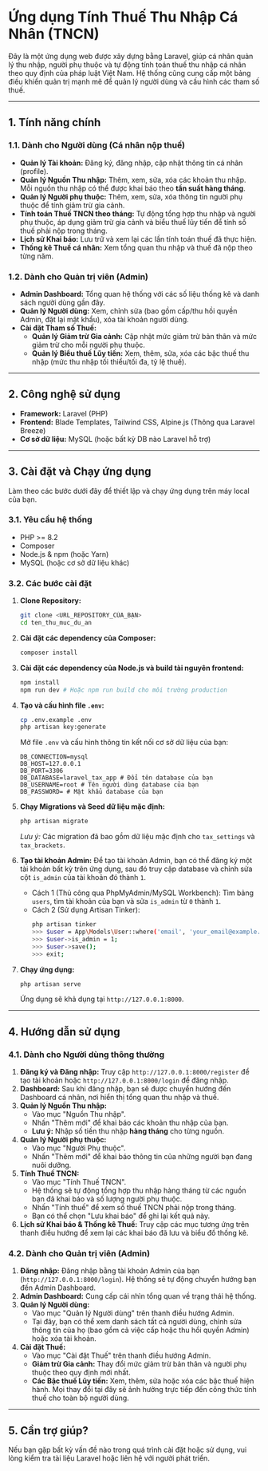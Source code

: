 # Ứng dụng Tính Thuế Thu Nhập Cá Nhân (TNCN)

Đây là một ứng dụng web được xây dựng bằng Laravel, giúp cá nhân quản lý thu nhập, người phụ thuộc và tự động tính toán thuế thu nhập cá nhân theo quy định của pháp luật Việt Nam. Hệ thống cũng cung cấp một bảng điều khiển quản trị mạnh mẽ để quản lý người dùng và cấu hình các tham số thuế.

---

## 1. Tính năng chính

### 1.1. Dành cho Người dùng (Cá nhân nộp thuế)

* **Quản lý Tài khoản:** Đăng ký, đăng nhập, cập nhật thông tin cá nhân (profile).
* **Quản lý Nguồn Thu nhập:** Thêm, xem, sửa, xóa các khoản thu nhập. Mỗi nguồn thu nhập có thể được khai báo theo **tần suất hàng tháng**.
* **Quản lý Người phụ thuộc:** Thêm, xem, sửa, xóa thông tin người phụ thuộc để tính giảm trừ gia cảnh.
* **Tính toán Thuế TNCN theo tháng:** Tự động tổng hợp thu nhập và người phụ thuộc, áp dụng giảm trừ gia cảnh và biểu thuế lũy tiến để tính số thuế phải nộp trong tháng.
* **Lịch sử Khai báo:** Lưu trữ và xem lại các lần tính toán thuế đã thực hiện.
* **Thống kê Thuế cá nhân:** Xem tổng quan thu nhập và thuế đã nộp theo từng năm.

### 1.2. Dành cho Quản trị viên (Admin)

* **Admin Dashboard:** Tổng quan hệ thống với các số liệu thống kê và danh sách người dùng gần đây.
* **Quản lý Người dùng:** Xem, chỉnh sửa (bao gồm cấp/thu hồi quyền Admin, đặt lại mật khẩu), xóa tài khoản người dùng.
* **Cài đặt Tham số Thuế:**
    * **Quản lý Giảm trừ Gia cảnh:** Cập nhật mức giảm trừ bản thân và mức giảm trừ cho mỗi người phụ thuộc.
    * **Quản lý Biểu thuế Lũy tiến:** Xem, thêm, sửa, xóa các bậc thuế thu nhập (mức thu nhập tối thiểu/tối đa, tỷ lệ thuế).

---

## 2. Công nghệ sử dụng

* **Framework:** Laravel (PHP)
* **Frontend:** Blade Templates, Tailwind CSS, Alpine.js (Thông qua Laravel Breeze)
* **Cơ sở dữ liệu:** MySQL (hoặc bất kỳ DB nào Laravel hỗ trợ)

---

## 3. Cài đặt và Chạy ứng dụng

Làm theo các bước dưới đây để thiết lập và chạy ứng dụng trên máy local của bạn.

### 3.1. Yêu cầu hệ thống

* PHP >= 8.2
* Composer
* Node.js & npm (hoặc Yarn)
* MySQL (hoặc cơ sở dữ liệu khác)

### 3.2. Các bước cài đặt

1.  **Clone Repository:**
    ```bash
    git clone <URL_REPOSITORY_CỦA_BẠN>
    cd ten_thu_muc_du_an
    ```

2.  **Cài đặt các dependency của Composer:**
    ```bash
    composer install
    ```

3.  **Cài đặt các dependency của Node.js và build tài nguyên frontend:**
    ```bash
    npm install
    npm run dev # Hoặc npm run build cho môi trường production
    ```

4.  **Tạo và cấu hình file `.env`:**
    ```bash
    cp .env.example .env
    php artisan key:generate
    ```
    Mở file `.env` và cấu hình thông tin kết nối cơ sở dữ liệu của bạn:
    ```env
    DB_CONNECTION=mysql
    DB_HOST=127.0.0.1
    DB_PORT=3306
    DB_DATABASE=laravel_tax_app # Đổi tên database của bạn
    DB_USERNAME=root # Tên người dùng database của bạn
    DB_PASSWORD= # Mật khẩu database của bạn
    ```

5.  **Chạy Migrations và Seed dữ liệu mặc định:**
    ```bash
    php artisan migrate
    ```
    *Lưu ý:* Các migration đã bao gồm dữ liệu mặc định cho `tax_settings` và `tax_brackets`.

6.  **Tạo tài khoản Admin:**
    Để tạo tài khoản Admin, bạn có thể đăng ký một tài khoản bất kỳ trên ứng dụng, sau đó truy cập database và chỉnh sửa cột `is_admin` của tài khoản đó thành `1`.

    * Cách 1 (Thủ công qua PhpMyAdmin/MySQL Workbench): Tìm bảng `users`, tìm tài khoản của bạn và sửa `is_admin` từ `0` thành `1`.
    * Cách 2 (Sử dụng Artisan Tinker):
        ```bash
        php artisan tinker
        >>> $user = App\Models\User::where('email', 'your_email@example.com')->first();
        >>> $user->is_admin = 1;
        >>> $user->save();
        >>> exit;
        ```

7.  **Chạy ứng dụng:**
    ```bash
    php artisan serve
    ```
    Ứng dụng sẽ khả dụng tại `http://127.0.0.1:8000`.

---

## 4. Hướng dẫn sử dụng

### 4.1. Dành cho Người dùng thông thường

1.  **Đăng ký và Đăng nhập:** Truy cập `http://127.0.0.1:8000/register` để tạo tài khoản hoặc `http://127.0.0.1:8000/login` để đăng nhập.
2.  **Dashboard:** Sau khi đăng nhập, bạn sẽ được chuyển hướng đến Dashboard cá nhân, nơi hiển thị tổng quan thu nhập và thuế.
3.  **Quản lý Nguồn Thu nhập:**
    * Vào mục "Nguồn Thu nhập".
    * Nhấn "Thêm mới" để khai báo các khoản thu nhập của bạn.
    * **Lưu ý:** Nhập số tiền thu nhập **hàng tháng** cho từng nguồn.
4.  **Quản lý Người phụ thuộc:**
    * Vào mục "Người Phụ thuộc".
    * Nhấn "Thêm mới" để khai báo thông tin của những người bạn đang nuôi dưỡng.
5.  **Tính Thuế TNCN:**
    * Vào mục "Tính Thuế TNCN".
    * Hệ thống sẽ tự động tổng hợp thu nhập hàng tháng từ các nguồn bạn đã khai báo và số lượng người phụ thuộc.
    * Nhấn "Tính thuế" để xem số thuế TNCN phải nộp trong tháng.
    * Bạn có thể chọn "Lưu khai báo" để ghi lại kết quả này.
6.  **Lịch sử Khai báo & Thống kê Thuế:** Truy cập các mục tương ứng trên thanh điều hướng để xem lại các khai báo đã lưu và biểu đồ thống kê.

### 4.2. Dành cho Quản trị viên (Admin)

1.  **Đăng nhập:** Đăng nhập bằng tài khoản Admin của bạn (`http://127.0.0.1:8000/login`). Hệ thống sẽ tự động chuyển hướng bạn đến Admin Dashboard.
2.  **Admin Dashboard:** Cung cấp cái nhìn tổng quan về trạng thái hệ thống.
3.  **Quản lý Người dùng:**
    * Vào mục "Quản lý Người dùng" trên thanh điều hướng Admin.
    * Tại đây, bạn có thể xem danh sách tất cả người dùng, chỉnh sửa thông tin của họ (bao gồm cả việc cấp hoặc thu hồi quyền Admin) hoặc xóa tài khoản.
4.  **Cài đặt Thuế:**
    * Vào mục "Cài đặt Thuế" trên thanh điều hướng Admin.
    * **Giảm trừ Gia cảnh:** Thay đổi mức giảm trừ bản thân và người phụ thuộc theo quy định mới nhất.
    * **Các Bậc thuế Lũy tiến:** Xem, thêm, sửa hoặc xóa các bậc thuế hiện hành. Mọi thay đổi tại đây sẽ ảnh hưởng trực tiếp đến công thức tính thuế cho toàn bộ người dùng.

---

## 5. Cần trợ giúp?

Nếu bạn gặp bất kỳ vấn đề nào trong quá trình cài đặt hoặc sử dụng, vui lòng kiểm tra tài liệu Laravel hoặc liên hệ với người phát triển.
